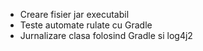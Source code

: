 <ul>
<li> Creare fisier jar executabil</li>

<li> Teste automate rulate cu Gradle </li>

<li> Jurnalizare clasa folosind Gradle si log4j2 </li>

</ul>